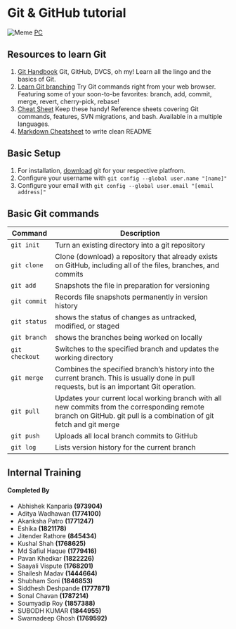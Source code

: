 # Git & GitHub tutorial
![Meme](https://img.devrant.com/devrant/rant/r_811491_uTXmv.jpg)
[PC](https://devrant.com/rants/811491/git-blame-strikes-again)

## Resources to learn Git
1. [Git Handbook](https://guides.github.com/introduction/git-handbook/) Git, GitHub, DVCS, oh my! Learn all the lingo and the basics of Git.
2. [Learn Git branching](https://learngitbranching.js.org/) Try Git commands right from your web browser. Featuring some of your soon-to-be favorites: branch, add, commit, merge, revert, cherry-pick, rebase!
3. [Cheat Sheet](https://training.github.com/) Keep these handy! Reference sheets covering Git commands, features, SVN migrations, and bash. Available in a multiple languages.
4. [Markdown Cheatsheet](https://github.com/adam-p/markdown-here/wiki/Markdown-Cheatsheet) to write clean README

## Basic Setup 
1. For installation, [download](https://git-scm.com/) git for your respective platfrom.
2. Configure your username with `git config --global user.name "[name]"`
3. Configure your email with `git config --global user.email "[email address]"`

## Basic Git commands

| Command | Description |
| ---------  | --------- |
| `git init` | Turn an existing directory into a git repository |
| `git clone` | Clone (download) a repository that already exists on GitHub, including all of the files, branches, and commits|
| `git add` | Snapshots the file in preparation for versioning |
| `git commit` | Records file snapshots permanently in version history |
| `git status` | shows the status of changes as untracked, modified, or staged |
| `git branch` | shows the branches being worked on locally |
| `git checkout` | Switches to the specified branch and updates the working directory |
| `git merge` | Combines the specified branch’s history into the current branch. This is usually done in pull requests, but is an important Git operation.|
| `git pull` | Updates your current local working branch with all new commits from the corresponding remote branch on GitHub. git pull is a combination of git fetch and git merge |
| `git push` | Uploads all local branch commits to GitHub |
| `git log` | Lists version history for the current branch |

## Internal Training 
#### Completed By

<ul>
<li>Abhishek Kanparia <b>(973904)</b></li>
<li>Aditya Wadhawan <b>(1774100)</b></li>
<li>Akanksha Patro
 <b>(1771247)</b></li>
<li>Eshika
 <b>(1821178)</b></li>
<li>Jitender Rathore <b>(845434)</b></li>
<li>Kushal Shah <b>(1768625)</b></li>
<li>Md Safiul Haque <b>(1779416)</b></li>
<li>Pavan Khedkar <b>(1822226)</b></li>
<li>Saayali Vispute
 <b>(1768201)</b></li>
<li>Shailesh Madav  <b>(1444664)</b></li>
<li>Shubham Soni
 <b>(1846853)</b></li>
<li>Siddhesh Deshpande <b>(1777871)</b></li>
<li>Sonal Chavan <b>(1787214)</b></li>
<li>Soumyadip Roy
 <b>(1857388)</b></li>
<li>SUBODH KUMAR
 <b>(1844955)</b></li>
<li>Swarnadeep Ghosh
 <b>(1769592)</b></li>
</ul>

